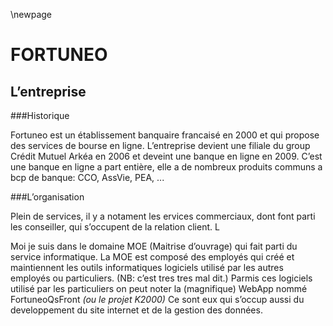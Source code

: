 \newpage

FORTUNEO
========

 

L’entreprise
------------

###Historique


Fortuneo est un établissement banquaire francaisé en 2000 et qui propose des services de bourse en ligne.
L’entreprise devient une filiale du group Crédit Mutuel Arkéa en 2006 et deveint une banque en ligne en 2009.
C’est une banque en ligne a part entière, elle a de nombreux produits communs a bcp de banque: CCO, AssVie, PEA, ...


###L’organisation

Plein de services, il y a notament les ervices commerciaux, dont font parti les conseiller, qui s’occupent de la relation client. L

Moi je suis dans le domaine MOE (Maitrise d’ouvrage) qui fait parti du service informatique.
La MOE est composé des employés qui créé et maintiennent les outils informatiques logiciels utilisé par les autres employés ou particuliers.
(NB: c’est tres tres mal dit.)
Parmis ces logiciels utilisé par les particuliers on peut noter la (magnifique) WebApp nommé FortuneoQsFront *(ou le projet K2000)*
Ce sont eux qui s’occup aussi du developpement du site internet et de la gestion des données.


